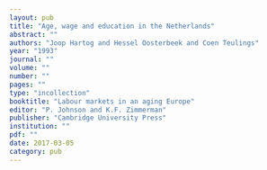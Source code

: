 ```yaml
---
layout: pub
title: "Age, wage and education in the Netherlands"
abstract: ""
authors: "Joop Hartog and Hessel Oosterbeek and Coen Teulings"
year: "1993"
journal: ""
volume: ""
number: ""
pages: ""
type: "incollection"
booktitle: "Labour markets in an aging Europe"
editor: "P. Johnson and K.F. Zimmerman"
publisher: "Cambridge University Press"
institution: ""
pdf: ""
date: 2017-03-05
category: pub
---
```


